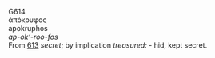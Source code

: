 <body>
  <p>G614<br>  ἀπόκρυφος  <br> apokruphos  <br><i>ap-ok‘-roo-fos </i><br>From <a href="g0613.htm">613</a>  <i>secret</i>; by implication <i>treasured:</i> - hid, kept secret.<br></p>
 </body>
